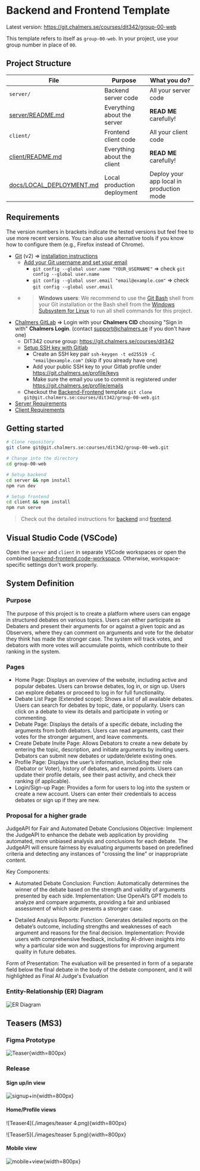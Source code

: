 # Backend and Frontend Template

Latest version: https://git.chalmers.se/courses/dit342/group-00-web

This template refers to itself as `group-00-web`. In your project, use your group number in place of `00`.

## Project Structure

| File                                                 | Purpose                     | What you do?                             |
| ---------------------------------------------------- | --------------------------- | ---------------------------------------- |
| `server/`                                            | Backend server code         | All your server code                     |
| [server/README.md](server/README.md)                 | Everything about the server | **READ ME** carefully!                   |
| `client/`                                            | Frontend client code        | All your client code                     |
| [client/README.md](client/README.md)                 | Everything about the client | **READ ME** carefully!                   |
| [docs/LOCAL_DEPLOYMENT.md](docs/LOCAL_DEPLOYMENT.md) | Local production deployment | Deploy your app local in production mode |

## Requirements

The version numbers in brackets indicate the tested versions but feel free to use more recent versions.
You can also use alternative tools if you know how to configure them (e.g., Firefox instead of Chrome).

- [Git](https://git-scm.com/) (v2) => [installation instructions](https://www.atlassian.com/git/tutorials/install-git)
  - [Add your Git username and set your email](https://docs.gitlab.com/ce/gitlab-basics/start-using-git.html#add-your-git-username-and-set-your-email)
    - `git config --global user.name "YOUR_USERNAME"` => check `git config --global user.name`
    - `git config --global user.email "email@example.com"` => check `git config --global user.email`
  - > **Windows users**: We recommend to use the [Git Bash](https://www.atlassian.com/git/tutorials/git-bash) shell from your Git installation or the Bash shell from the [Windows Subsystem for Linux](https://docs.microsoft.com/en-us/windows/wsl/install-win10) to run all shell commands for this project.
- [Chalmers GitLab](https://git.chalmers.se/) => Login with your **Chalmers CID** choosing "Sign in with" **Chalmers Login**. (contact [support@chalmers.se](mailto:support@chalmers.se) if you don't have one)
  - DIT342 course group: https://git.chalmers.se/courses/dit342
  - [Setup SSH key with Gitlab](https://docs.gitlab.com/ee/ssh/)
    - Create an SSH key pair `ssh-keygen -t ed25519 -C "email@example.com"` (skip if you already have one)
    - Add your public SSH key to your Gitlab profile under https://git.chalmers.se/profile/keys
    - Make sure the email you use to commit is registered under https://git.chalmers.se/profile/emails
  - Checkout the [Backend-Frontend](https://git.chalmers.se/courses/dit342/group-00-web) template `git clone git@git.chalmers.se:courses/dit342/group-00-web.git`
- [Server Requirements](./server/README.md#Requirements)
- [Client Requirements](./client/README.md#Requirements)

## Getting started

```bash
# Clone repository
git clone git@git.chalmers.se:courses/dit342/group-00-web.git

# Change into the directory
cd group-00-web

# Setup backend
cd server && npm install
npm run dev

# Setup frontend
cd client && npm install
npm run serve
```

> Check out the detailed instructions for [backend](./server/README.md) and [frontend](./client/README.md).

## Visual Studio Code (VSCode)

Open the `server` and `client` in separate VSCode workspaces or open the combined [backend-frontend.code-workspace](./backend-frontend.code-workspace). Otherwise, workspace-specific settings don't work properly.

## System Definition

### Purpose

The purpose of this project is to create a platform where users can engage in structured debates on various topics. Users can either participate as Debaters and present their arguments for or against a given topic and as Observers, where they can comment on arguments and vote for the debator they think has made the stronger case. The system will track votes, and debators with more votes will accumulate points, which contribute to their ranking in the system.

### Pages

- Home Page:
  Displays an overview of the website, including active and popular debates. Users can browse debates, log in, or sign up.
  Users can explore debates or proceed to log in for full functionality.
- Debate List Page (Extended scope):
  Shows a list of all available debates. Users can search for debates by topic, date, or popularity.
  Users can click on a debate to view its details and participate in voting or commenting.
- Debate Page:
  Displays the details of a specific debate, including the arguments from both debators.
  Users can read arguments, cast their votes for the stronger argument, and leave comments.
- Create Debate Invite Page:
  Allows Debators to create a new debate by entering the topic, description, and initiate arguments by inviting users.
  Debators can submit new debates or update/delete existing ones.
- Profile Page:
  Displays the user’s information, including their role (Debator or Voter), history of debates, and earned points.
  Users can update their profile details, see their past activity, and check their ranking (if applicable).
- Login/Sign-up Page:
  Provides a form for users to log into the system or create a new account.
  Users can enter their credentials to access debates or sign up if they are new.

### Proposal for a higher grade

JudgeAPI for Fair and Automated Debate Conclusions
Objective: Implement the JudgeAPI to enhance the debate web application by providing automated, more unbiased analysis and conclusions for each debate. The JudgeAPI will ensure fairness by evaluating arguments based on predefined criteria and detecting any instances of "crossing the line" or inappropriate content.

Key Components:

- Automated Debate Conclusion:
  Function: Automatically determines the winner of the debate based on the strength and validity of arguments presented by each side.
  Implementation: Use OpenAI’s GPT models to analyze and compare arguments, providing a fair and unbiased assessment of which side presents a stronger case.

- Detailed Analysis Reports:
  Function: Generates detailed reports on the debate’s outcome, including strengths and weaknesses of each argument and reasons for the final decision.
  Implementation: Provide users with comprehensive feedback, including AI-driven insights into why a particular side won and suggestions for improving argument quality in future debates.

Form of Presentation:
The evaluation will be presented in form of a separate field below the final debate in the body of the debate component, and it will highlighted as Final AI Judge's Evaluation

### Entity-Relationship (ER) Diagram

![ER Diagram](./images/er_diagram.png)

## Teasers (MS3)

### Figma Prototype

![Teaser](./images/teaser.png){width=800px} 

### Release

#### Sign up/in view

![signup+in](./images/signup+in.png){width=800px}

#### Home/Profile views

![Teaser4](./images/teaser 4.png){width=800px} 

![Teaser5](./images/teaser 5.png){width=800px}

#### Mobile view

![mobile+view](./images/mobile+view.png){width=800px}
